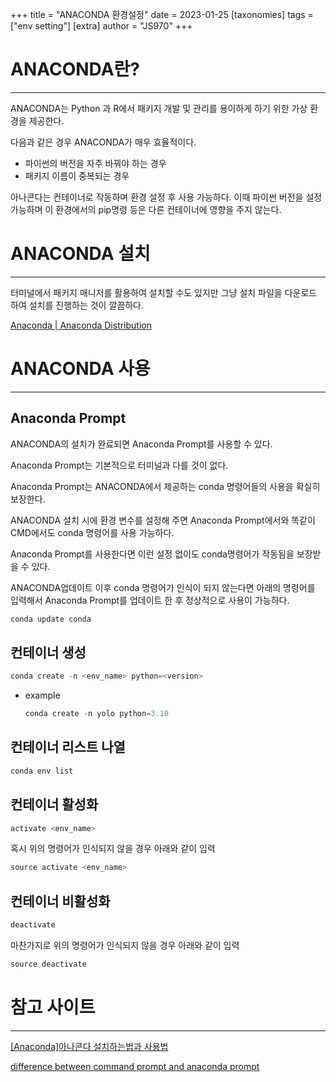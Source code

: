 +++
title = "ANACONDA 환경설정"
date = 2023-01-25
[taxonomies]
tags = ["env setting"]
[extra]
author = "JS970"
+++

# ANACONDA란?

---

ANACONDA는 Python 과 R에서 패키지 개발 및 관리를 용이하게 하기 위한 가상 환경을 제공한다.

다음과 같은 경우 ANACONDA가 매우 효율적이다.

- 파이썬의 버전을 자주 바꿔야 하는 경우
- 패키지 이름이 중복되는 경우

아나콘다는 컨테이너로 작동하며 환경 설정 후 사용 가능하다. 이때 파이썬 버전을 설정 가능하며 이 환경에서의 pip명령 등은 다른 컨테이너에 영향을 주지 않는다.

# ANACONDA 설치

---

터미널에서 패키지 매니저를 활용하여 설치할 수도 있지만 그냥 설치 파일을 다운로드 하여 설치를 진행하는 것이 깔끔하다.

[Anaconda | Anaconda Distribution](https://www.anaconda.com/products/distribution)

# ANACONDA 사용

---

## Anaconda Prompt

ANACONDA의 설치가 완료되면 Anaconda Prompt를 사용할 수 있다. 

Anaconda Prompt는 기본적으로 터미널과 다를 것이 없다. 

Anaconda Prompt는 ANACONDA에서 제공하는 conda 명령어들의 사용을 확실히 보장한다.

ANACONDA 설치 시에 환경 변수를 설정해 주면 Anaconda Prompt에서와 똑같이 CMD에서도 conda 명령어를 사용 가능하다.

Anaconda Prompt를 사용한다면 이런 설정 없이도 conda명령어가 작동됨을 보장받을 수 있다.

ANACONDA업데이트 이후 conda 명령어가 인식이 되지 않는다면 아래의 명령어를 입력해서 Anaconda Prompt를 업데이트 한 후 정상적으로 사용이 가능하다.

```powershell
conda update conda
```

## 컨테이너 생성

```powershell
conda create -n <env_name> python=<version>
```

- example
    
    ```powershell
    conda create -n yolo python=3.10
    ```
    

## 컨테이너 리스트 나열

```powershell
conda env list
```

## 컨테이너 활성화

```powershell
activate <env_name>
```

혹시 위의 명령어가 인식되지 않을 경우 아래와 같이 입력

```powershell
source activate <env_name>
```

## 컨테이너 비활성화

```powershell
deactivate
```

마찬가지로 위의 명령어가 인식되지 않을 경우 아래와 같이 입력

```powershell
source deactivate
```

# 참고 사이트

---

[[Anaconda]아나콘다 설치하는법과 사용법](https://kamang-it.tistory.com/entry/Anaconda%EC%95%84%EB%82%98%EC%BD%98%EB%8B%A4-%EC%84%A4%EC%B9%98%ED%95%98%EB%8A%94%EB%B2%95%EA%B3%BC-%EC%82%AC%EC%9A%A9%EB%B2%95)

[difference between command prompt and anaconda prompt](https://stackoverflow.com/questions/37993175/difference-between-command-prompt-and-anaconda-prompt)
